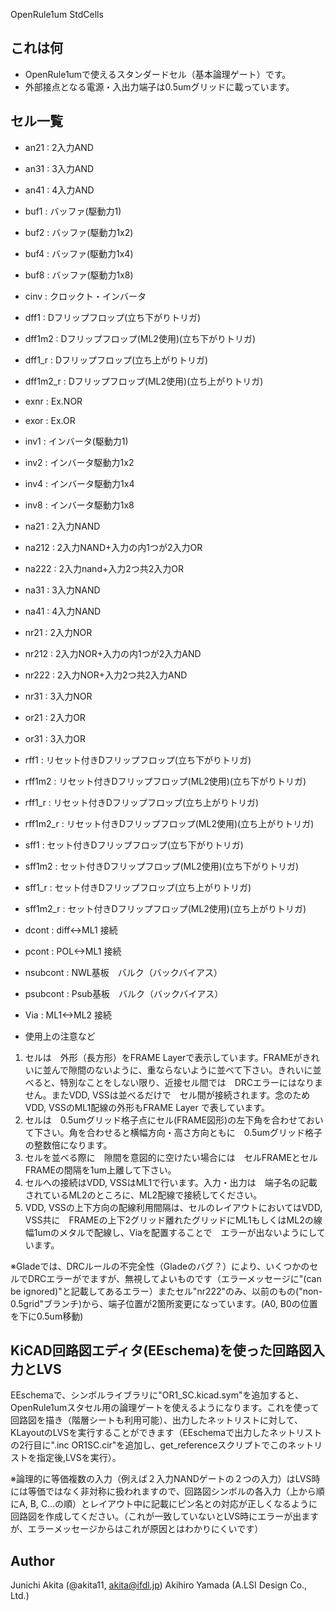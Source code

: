 OpenRule1um StdCells

## これは何

* OpenRule1umで使えるスタンダードセル（基本論理ゲート）です。
* 外部接点となる電源・入出力端子は0.5umグリッドに載っています。

## セル一覧

* an21 : 2入力AND
* an31 : 3入力AND
* an41 : 4入力AND
* buf1 : バッファ(駆動力1)
* buf2 : バッファ(駆動力1x2)
* buf4 : バッファ(駆動力1x4)
* buf8 : バッファ(駆動力1x8)
* cinv : クロックト・インバータ
* dff1 : Dフリップフロップ(立ち下がりトリガ)
* dff1m2 : Dフリップフロップ(ML2使用)(立ち下がりトリガ)
* dff1_r : Dフリップフロップ(立ち上がりトリガ)
* dff1m2_r : Dフリップフロップ(ML2使用)(立ち上がりトリガ)
* exnr : Ex.NOR
* exor : Ex.OR
* inv1 : インバータ(駆動力1)
* inv2 : インバータ駆動力1x2
* inv4 : インバータ駆動力1x4
* inv8 : インバータ駆動力1x8
* na21 : 2入力NAND
* na212 : 2入力NAND+入力の内1つが2入力OR
* na222 : 2入力nand+入力2つ共2入力OR
* na31 : 3入力NAND
* na41 : 4入力NAND
* nr21 : 2入力NOR
* nr212 : 2入力NOR+入力の内1つが2入力AND
* nr222 : 2入力NOR+入力2つ共2入力AND
* nr31 : 3入力NOR
* or21 : 2入力OR
* or31 : 3入力OR
* rff1 : リセット付きDフリップフロップ(立ち下がりトリガ)
* rff1m2 : リセット付きDフリップフロップ(ML2使用)(立ち下がりトリガ)
* rff1_r : リセット付きDフリップフロップ(立ち上がりトリガ)
* rff1m2_r : リセット付きDフリップフロップ(ML2使用)(立ち上がりトリガ)
* sff1 : セット付きDフリップフロップ(立ち下がりトリガ)
* sff1m2 : セット付きDフリップフロップ(ML2使用)(立ち下がりトリガ)
* sff1_r : セット付きDフリップフロップ(立ち上がりトリガ)
* sff1m2_r : セット付きDフリップフロップ(ML2使用)(立ち上がりトリガ)
* dcont : diff<->ML1 接続
* pcont : POL<->ML1 接続
* nsubcont : NWL基板　バルク（バックバイアス）
* psubcont : Psub基板　バルク（バックバイアス）
* Via : ML1<->ML2 接続

* 使用上の注意など
1. セルは　外形（長方形）をFRAME Layerで表示しています。FRAMEがきれいに並んで隙間のないように、重ならないように並べて下さい。きれいに並べると、特別なことをしない限り、近接セル間では　DRCエラーにはなりません。またVDD, VSSは並べるだけで　セル間が接続されます。念のためVDD, VSSのML1配線の外形もFRAME Layer で表しています。
2. セルは　0.5umグリッド格子点にセル(FRAME図形)の左下角を合わせておいて下さい。角を合わせると横幅方向・高さ方向ともに　0.5umグリッド格子の整数倍になります。
3. セルを並べる際に　隙間を意図的に空けたい場合には　セルFRAMEとセルFRAMEの間隔を1um上離して下さい。
4. セルへの接続はVDD, VSSはML1で行います。入力・出力は　端子名の記載されているML2のところに、ML2配線で接続してください。
5. VDD, VSSの上下方向の配線利用間隔は、セルのレイアウトにおいてはVDD, VSS共に　FRAMEの上下2グリッド離れたグリッドにML1もしくはML2の線幅1umのメタルで配線し、Viaを配置することで　エラーが出ないようにしています。

※Gladeでは、DRCルールの不完全性（Gladeのバグ？）により、いくつかのセルでDRCエラーがでますが、無視してよいものです（エラーメッセージに"(can be ignored)"と記載してあるエラー）またセル"nr222"のみ、以前のもの("non-0.5grid"ブランチ)から、端子位置が2箇所変更になっています。(A0, B0の位置を下に0.5um移動)


## KiCAD回路図エディタ(EEschema)を使った回路図入力とLVS

EEschemaで、シンボルライブラリに"OR1_SC.kicad.sym"を追加すると、OpenRule1umスタセル用の論理ゲートを使えるようになります。これを使って回路図を描き（階層シートも利用可能）、出力したネットリストに対して、KLayoutのLVSを実行することができます（EEschemaで出力したネットリストの2行目に".inc OR1SC.cir"を追加し、get_referenceスクリプトでこのネットリストを指定後,LVSを実行）。

※論理的に等価複数の入力（例えば２入力NANDゲートの２つの入力）はLVS時には等価ではなく非対称に扱われますので、回路図シンボルの各入力（上から順にA, B, C...の順）とレイアウト中に記載にピン名との対応が正しくなるように回路図を作成してください。（これが一致していないとLVS時にエラーが出ますが、エラーメッセージからはこれが原因とはわかりにくいです）

## Author

Junichi Akita (@akita11, akita@ifdl.jp)
Akihiro Yamada (A.LSI Design Co., Ltd.)
